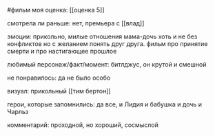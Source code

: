 #фильм 
моя оценка: [[оценка 5]]

смотрела ли раньше:  нет, премьера с [[влад]]

эмоции: прикольно, милые отношения мама-дочь хоть и не без конфликтов но с желанием понять друг друга. фильм про принятие смерти и про настигающее прошлое 

любимый персонаж/факт/момент: битлджус, он крутой и смешной

не понравилось: да не было особо

визуал: прикольный [[тим бертон]]

герои, которые запомнились: да все, и Лидия и бабушка и дочь и Чарльз

комментарий: проходной, но хороший, сосмыслой
